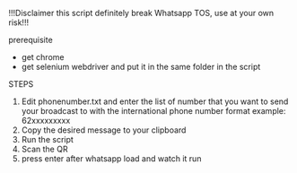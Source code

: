 !!!Disclaimer this script definitely break Whatsapp TOS, use at your own risk!!!




prerequisite
- get chrome
- get selenium webdriver and put it in the same folder in the script


STEPS

1. Edit phonenumber.txt and enter the list of number that you want to send your broadcast to with the international phone number format example: 62xxxxxxxxx
2. Copy the desired message to your clipboard
3. Run the script
4. Scan the QR
5. press enter after whatsapp load and watch it run
